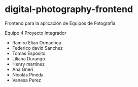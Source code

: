 # digital-photography-frontend

Frontend para la aplicación de Equipos de Fotografía

Equipo 4 Proyecto Integrador

- Ramiro Elian Ormachea
- Federico david Sanchez
- Tomas Esposito
- Liliana Durango
- Henry martinez 
- Ana Gneri
- Nicolás Pineda
- Vanesa Perez
